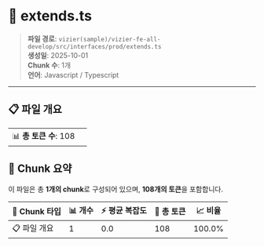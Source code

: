 # 📄 extends.ts

> **파일 경로**: `vizier(sample)/vizier-fe-all-develop/src/interfaces/prod/extends.ts`  
> **생성일**: 2025-10-01  
> **Chunk 수**: 1개  
> **언어**: Javascript / Typescript
---


## 📋 파일 개요

| | |
|--|--|
| 📊 **총 토큰 수**: 108 |  |






## 🧩 Chunk 요약

이 파일은 총 **1개의 chunk**로 구성되어 있으며, **108개의 토큰**을 포함합니다.

| 🧩 Chunk 타입 | 📊 개수 | ⚡ 평균 복잡도 | 📝 총 토큰 | 📈 비율 |
|---------------|--------|-------------|----------|--------|
| 📋 파일 개요 | 1 | 0.0 | 108 | 100.0% |

